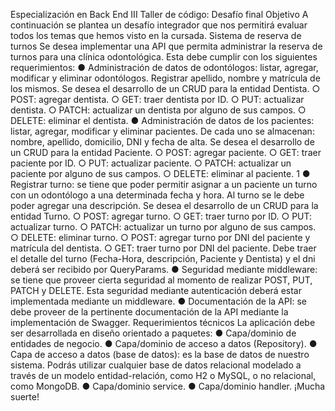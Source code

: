 Especialización en Back End III
Taller de código: Desafío final
Objetivo
A continuación se plantea un desafío integrador que nos permitirá evaluar todos los temas
que hemos visto en la cursada.
Sistema de reserva de turnos
Se desea implementar una API que permita administrar la reserva de turnos para una clínica
odontológica. Esta debe cumplir con los siguientes requerimientos:
● Administración de datos de odontólogos: listar, agregar, modificar y eliminar
odontólogos. Registrar apellido, nombre y matrícula de los mismos. Se desea el
desarrollo de un CRUD para la entidad Dentista.
○ POST: agregar dentista.
○ GET: traer dentista por ID.
○ PUT: actualizar dentista.
○ PATCH: actualizar un dentista por alguno de sus campos.
○ DELETE: eliminar el dentista.
● Administración de datos de los pacientes: listar, agregar, modificar y eliminar
pacientes. De cada uno se almacenan: nombre, apellido, domicilio, DNI y fecha de
alta. Se desea el desarrollo de un CRUD para la entidad Paciente.
○ POST: agregar paciente.
○ GET: traer paciente por ID.
○ PUT: actualizar paciente.
○ PATCH: actualizar un paciente por alguno de sus campos.
○ DELETE: eliminar al paciente.
1
● Registrar turno: se tiene que poder permitir asignar a un paciente un turno con un
odontólogo a una determinada fecha y hora. Al turno se le debe poder agregar una
descripción. Se desea el desarrollo de un CRUD para la entidad Turno.
○ POST: agregar turno.
○ GET: traer turno por ID.
○ PUT: actualizar turno.
○ PATCH: actualizar un turno por alguno de sus campos.
○ DELETE: eliminar turno.
○ POST: agregar turno por DNI del paciente y matrícula del dentista.
○ GET: traer turno por DNI del paciente. Debe traer el detalle del turno
(Fecha-Hora, descripción, Paciente y Dentista) y el dni deberá ser recibido por
QueryParams.
● Seguridad mediante middleware: se tiene que proveer cierta seguridad al
momento de realizar POST, PUT, PATCH y DELETE. Esta seguridad mediante
autenticación deberá estar implementada mediante un middleware.
● Documentación de la API: se debe proveer de la pertinente documentación de la
API mediante la implementación de Swagger.
Requerimientos técnicos
La aplicación debe ser desarrollada en diseño orientado a paquetes:
● Capa/dominio de entidades de negocio.
● Capa/dominio de acceso a datos (Repository).
● Capa de acceso a datos (base de datos): es la base de datos de nuestro sistema.
Podrás utilizar cualquier base de datos relacional modelado a través de un modelo
entidad-relación, como H2 o MySQL, o no relacional, como MongoDB.
● Capa/dominio service.
● Capa/dominio handler.
¡Mucha suerte!
